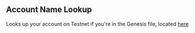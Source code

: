 ## Account Name Lookup

Looks up your account on Testnet if you're in the Genesis file, located [here](https://enumivo.github.io/genesis/tools/account-name/index.html)